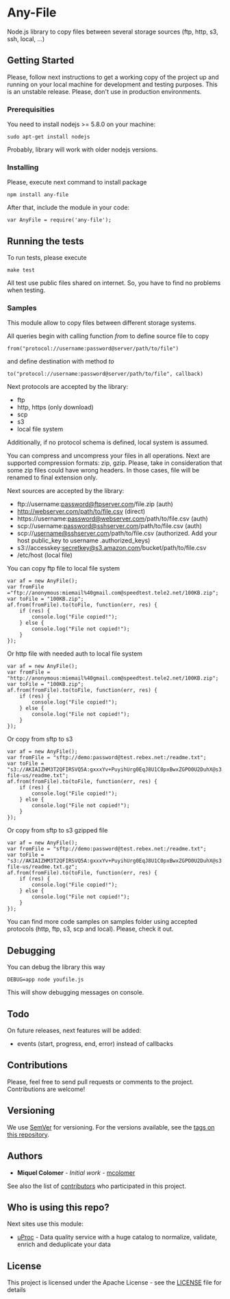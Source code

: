 # Any-File

Node.js library to copy files between several storage sources (ftp, http, s3, ssh, local, ...)


## Getting Started

Please, follow next instructions to get a working copy of the project up and running on your local machine for development and testing purposes. This is an unstable release. Please, don't use in production environments.


### Prerequisities

You need to install nodejs >= 5.8.0 on your machine:

```
sudo apt-get install nodejs
```

Probably, library will work with older nodejs versions.


### Installing

Please, execute next command to install package

```
npm install any-file
```

After that, include the module in your code:

```
var AnyFile = require('any-file');
```


## Running the tests

To run tests, please execute

```
make test
```

All test use public files shared on internet. So, you have to find no problems when testing.


### Samples

This module allow to copy files between different storage systems.

All queries begin with calling function *from* to define source file to copy

```
from("protocol://username:password@server/path/to/file")
```

and define destination with method *to*

```
to("protocol://username:password@server/path/to/file", callback)
```

Next protocols are accepted by the library:
* ftp
* http, https (only download)
* scp
* s3 
* local file system

Additionally, if no protocol schema is defined, local system is assumed. 

You can compress and uncompress your files in all operations. Next are supported compression formats: zip, gzip. 
Please, take in consideration that some zip files could have wrong headers. In those cases, file will be renamed to final extension only.

Next sources are accepted by the library:

* ftp://username:password@ftpserver.com/file.zip (auth)
* http://webserver.com/path/to/file.csv (direct)
* https://username:password@webserver.com/path/to/file.csv (auth)
* scp://username:password@sshserver.com/path/to/file.csv (auth)
* scp://username@sshserver.com/path/to/file.csv (authorized. Add your host public_key to username .authorized_keys)
* s3://accesskey:secretkey@s3.amazon.com/bucket/path/to/file.csv
* /etc/host (local file)

You can copy ftp file to local file system
```
var af = new AnyFile();
var fromFile ="ftp://anonymous:miemail%40gmail.com@speedtest.tele2.net/100KB.zip";
var toFile = "100KB.zip";
af.from(fromFile).to(toFile, function(err, res) {
	if (res) {
		console.log("File copied!");
	} else {
		console.log("File not copied!");
	}
});
```

Or http file with needed auth to local file system
```
var af = new AnyFile();
var fromFile = "http://anonymous:miemail%40gmail.com@speedtest.tele2.net/100KB.zip";
var toFile = "100KB.zip";
af.from(fromFile).to(toFile, function(err, res) {
	if (res) {
		console.log("File copied!");
	} else {
		console.log("File not copied!");
	}
});
```

Or copy from sftp to s3 
```
var af = new AnyFile();
var fromFile = "sftp://demo:password@test.rebex.net:/readme.txt";
var toFile = "s3://AKIAIZHM3T2QFIRSVQ5A:gxxxYv+PuyihUrg0EqJ8U1C0pxBwxZGPO0U2DuhX@s3.amazon.com/any-file-us/readme.txt";
af.from(fromFile).to(toFile, function(err, res) {
	if (res) {
		console.log("File copied!");
	} else {
		console.log("File not copied!");
	}
});
```

Or copy from sftp to s3 gzipped file
```
var af = new AnyFile();
var fromFile = "sftp://demo:password@test.rebex.net:/readme.txt";
var toFile = "s3://AKIAIZHM3T2QFIRSVQ5A:gxxxYv+PuyihUrg0EqJ8U1C0pxBwxZGPO0U2DuhX@s3.amazon.com/any-file-us/readme.txt.gz";
af.from(fromFile).to(toFile, function(err, res) {
	if (res) {
		console.log("File copied!");
	} else {
		console.log("File not copied!");
	}
});
```

You can find more code samples on samples folder using accepted protocols (http, ftp, s3, scp and local). Please, check it out.


## Debugging

You can debug the library this way

```
DEBUG=app node youfile.js
```

This will show debugging messages on console.


## Todo

On future releases, next features will be added:
- events (start, progress, end, error) instead of callbacks

## Contributions

Please, feel free to send pull requests or comments to the project. Contributions are welcome!


## Versioning

We use [SemVer](http://semver.org/) for versioning. For the versions available, see the [tags on this repository](https://github.com/your/project/tags). 


## Authors

* **Miquel Colomer** - *Initial work* - [mcolomer](https://github.com/mcolomer)

See also the list of [contributors](https://github.com/mcolomer/any-file/contributors) who participated in this project.

## Who is using this repo?

Next sites use this module:

- [uProc](https://uproc.io/) - Data quality service with a huge catalog to normalize, validate, enrich and deduplicate your data

## License

This project is licensed under the Apache License - see the [LICENSE](LICENSE) file for details

